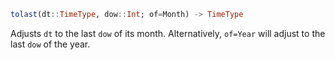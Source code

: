 ```julia
tolast(dt::TimeType, dow::Int; of=Month) -> TimeType
```

Adjusts `dt` to the last `dow` of its month. Alternatively, `of=Year` will adjust to the last `dow` of the year.
